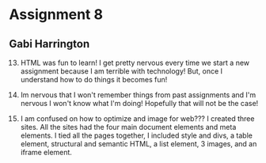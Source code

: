 # Assignment 8
## Gabi Harrington


13. HTML was fun to learn! I get pretty nervous every time we start a new assignment because I am terrible with technology! But, once I understand how to do things it becomes fun!

14. Im nervous that I won't remember things from past assignments and I'm nervous I won't know what I'm doing! Hopefully that will not be the case!

15. I am confused on how to optimize and image for web??? I created three sites. All the sites had the four main document elements and meta elements. I tied all the pages together, I included style and divs, a table element, structural and semantic HTML, a list element, 3 images, and an iframe element. 
